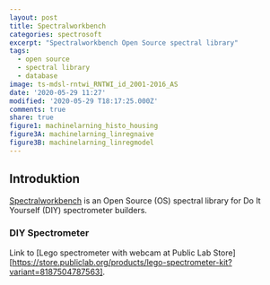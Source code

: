 ```yaml
---
layout: post
title: Spectralworkbench
categories: spectrosoft
excerpt: "Spectralworkbench Open Source spectral library"
tags:
  - open source
  - spectral library
  - database
image: ts-mdsl-rntwi_RNTWI_id_2001-2016_AS
date: '2020-05-29 11:27'
modified: '2020-05-29 T18:17:25.000Z'
comments: true
share: true
figure1: machinelarning_histo_housing
figure3A: machinelarning_linregnaive
figure3B: machinelarning_linregmodel
---
```


## Introduktion

[Spectralworkbench](https://spectralworkbench.org) is an Open Source (OS) spectral library for Do It Yourself (DIY) spectrometer builders.

### DIY Spectrometer

Link to [Lego spectrometer with webcam at Public Lab Store][https://store.publiclab.org/products/lego-spectrometer-kit?variant=8187504787563].
